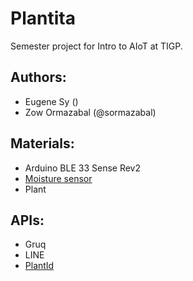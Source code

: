 # Plantita
Semester project for Intro to AIoT at TIGP.

## Authors:
- Eugene Sy ()
- Zow Ormazabal (@sormazabal)


## Materials:
- Arduino BLE 33 Sense Rev2
- [Moisture sensor](https://www.taiwaniot.com.tw/product/%e5%9c%9f%e5%a3%a4%e6%bf%95%e5%ba%a6%e5%82%b3%e6%84%9f%e5%99%a8%e6%a8%a1%e7%b5%84-%e5%9c%9f%e5%a3%a4%e6%bf%95%e5%ba%a6%e8%a8%88%e6%aa%a2%e6%b8%ac%e6%a8%a1%e7%b5%84-%e9%a1%9e%e6%af%94%e4%bf%a1%e8%99%9f/)
- Plant

## APIs:
- Gruq
- LINE
- [PlantId](https://www.plant.id/)
